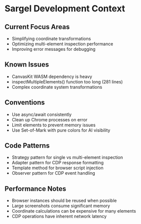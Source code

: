 # Sargel Development Context

## Current Focus Areas
- Simplifying coordinate transformations
- Optimizing multi-element inspection performance
- Improving error messages for debugging

## Known Issues
- CanvasKit WASM dependency is heavy
- inspectMultipleElements() function too long (281 lines)
- Complex coordinate system transformations

## Conventions
- Use async/await consistently
- Clean up Chrome processes on error
- Limit elements to prevent memory issues
- Use Set-of-Mark with pure colors for AI visibility

## Code Patterns
- Strategy pattern for single vs multi-element inspection
- Adapter pattern for CDP response formatting
- Template method for browser script injection
- Observer pattern for CDP event handling

## Performance Notes
- Browser instances should be reused when possible
- Large screenshots consume significant memory
- Coordinate calculations can be expensive for many elements
- CDP operations have inherent network latency